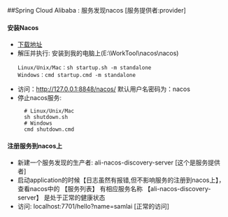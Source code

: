 ##Spring Cloud Alibaba : 服务发现nacos [服务提供者:provider]
#### 安装Nacos
+ [下载地址](https://github.com/alibaba/nacos/releases)
+ 解压并执行: 安装到我的电脑上(E:\WorkTool\nacos\nacos)
    ```text
    Linux/Unix/Mac：sh startup.sh -m standalone
    Windows：cmd startup.cmd -m standalone
    ```
+ 访问：http://127.0.0.1:8848/nacos/  默认用户名密码为：nacos
+ 停止nacos服务:
  ```text
    # Linux/Unix/Mac
    sh shutdown.sh
    # Windows
    cmd shutdown.cmd
  ```
#### 注册服务到nacos上  
+ 新建一个服务发现的生产者: ali-nacos-discovery-server  [这个是服务提供者]
+ 启动application的时候【日志虽然有报错,但不影响服务的注册到nacos上】，查看nacos中的 【服务列表】 有相应服务名称 【ali-nacos-discovery-server】 是处于正常的健康状态
+ 访问: localhost:7701/hello?name=samlai  [正常的访问]